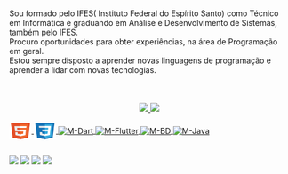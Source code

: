 ### 
<div>
  <a>Sou formado pelo IFES( Instituto Federal do Espírito Santo) como Técnico em Informática e graduando em Análise e Desenvolvimento de Sistemas, também   pelo IFES.</a> </br> 
  <a>Procuro oportunidades para obter  experiências, na área de Programação em geral.</a></br> 
  <a>Estou sempre disposto a aprender novas linguagens de programação e aprender a lidar com novas tecnologias.</a></br></br></br></br>    
</div>
  
<div align="center">
  <a href="https://github.com/marcusvssantos">
  <img height="180em" src="https://github-readme-stats.vercel.app/api?username=marcusvssantos&show_icons=true&theme=dracula&include_all_commits=true&count_private=true"/>
  <img height="180em" src="https://github-readme-stats.vercel.app/api/top-langs/?username=marcusvssantos&layout=compact&langs_count=7&theme=dracula"/>
</div>
  
<div style="display: inline_block"><br>
  <img align="center" alt="M-HTML" height="30" width="40" src="https://raw.githubusercontent.com/devicons/devicon/master/icons/html5/html5-original.svg">
  <img align="center" alt="M-CSS" height="30" width="40" src="https://raw.githubusercontent.com/devicons/devicon/master/icons/css3/css3-original.svg">
  <img align="center" alt="M-Dart" height="30" width="40" src="https://cdn.jsdelivr.net/gh/devicons/devicon/icons/dart/dart-original.svg">
  <img align="center" alt="M-Flutter" height="30" width="40" src="https://cdn.jsdelivr.net/gh/devicons/devicon/icons/flutter/flutter-original.svg">
  <img align="center" alt="M-BD" height="30" width="40" src="https://cdn.jsdelivr.net/gh/devicons/devicon/icons/mysql/mysql-original.svg">
  <img align="center" alt="M-Java" height="30" width="40" src="https://cdn.jsdelivr.net/gh/devicons/devicon/icons/java/java-original.svg">
 
</div>

 ##
  
<div> 
  <a href="https://www.instagram.com/marcusmanhaes17" target="_blank"><img src="https://img.shields.io/badge/-Instagram-%23E4405F?style=for-the-badge&logo=instagram&logoColor=white" target="_blank"></a>
 <a href="https://discord.gg/Exploit#1788" target="_blank"><img src="https://img.shields.io/badge/Discord-7289DA?style=for-the-badge&logo=discord&logoColor=white" target="_blank"></a> 
  <a href = "mailto:marcusviniplay@hotmail.com"><img src="https://img.shields.io/badge/-Gmail-%23333?style=for-the-badge&logo=gmail&logoColor=white" target="_blank"></a>
  <a href="https://www.linkedin.com/in/marcusvssantos07" target="_blank"><img src="https://img.shields.io/badge/-LinkedIn-%230077B5?style=for-the-badge&logo=linkedin&logoColor=white" target="_blank"></a> 
 
 
</div>
